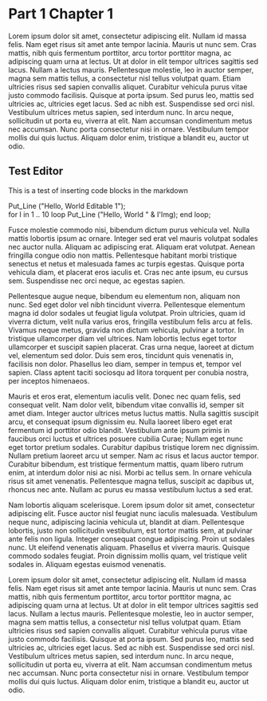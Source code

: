 Part 1 Chapter 1
=========================

Lorem ipsum dolor sit amet, consectetur adipiscing elit. Nullam id massa felis. Nam eget risus sit amet ante tempor lacinia. Mauris ut nunc sem. Cras mattis, nibh quis fermentum porttitor, arcu tortor porttitor magna, ac adipiscing quam urna at lectus. Ut at dolor in elit tempor ultrices sagittis sed lacus. Nullam a lectus mauris. Pellentesque molestie, leo in auctor semper, magna sem mattis tellus, a consectetur nisl tellus volutpat quam. Etiam ultricies risus sed sapien convallis aliquet. Curabitur vehicula purus vitae justo commodo facilisis. Quisque at porta ipsum. Sed purus leo, mattis sed ultricies ac, ultricies eget lacus. Sed ac nibh est. Suspendisse sed orci nisl. Vestibulum ultrices metus sapien, sed interdum nunc. In arcu neque, sollicitudin ut porta eu, viverra at elit. Nam accumsan condimentum metus nec accumsan. Nunc porta consectetur nisi in ornare. Vestibulum tempor mollis dui quis luctus. Aliquam dolor enim, tristique a blandit eu, auctor ut odio.

Test Editor
------------
 This is a test of inserting code blocks in the markdown

 <div example_editor="Hello world runnable example" inline="true">
    <div class="resource" region="editable_1">
   Put_Line ("Hello, World Editable 1");
    </div>
 </div>
 
  <div example_editor="Hello world runnable example" inline="true" readonly="true">
    <div class="resource" region="editable_1">
   for I in 1 .. 10 loop
      Put_Line ("Hello, World " & I'Img);
   end loop;
    </div>
 </div>

Fusce molestie commodo nisi, bibendum dictum purus vehicula vel. Nulla mattis lobortis ipsum ac ornare. Integer sed erat vel mauris volutpat sodales nec auctor nulla. Aliquam ac adipiscing erat. Aliquam erat volutpat. Aenean fringilla congue odio non mattis. Pellentesque habitant morbi tristique senectus et netus et malesuada fames ac turpis egestas. Quisque porta vehicula diam, et placerat eros iaculis et. Cras nec ante ipsum, eu cursus sem. Suspendisse nec orci neque, ac egestas sapien.

Pellentesque augue neque, bibendum eu elementum non, aliquam non nunc. Sed eget dolor vel nibh tincidunt viverra. Pellentesque elementum magna id dolor sodales ut feugiat ligula volutpat. Proin ultricies, quam id viverra dictum, velit nulla varius eros, fringilla vestibulum felis arcu at felis. Vivamus neque metus, gravida non dictum vehicula, pulvinar a tortor. In tristique ullamcorper diam vel ultrices. Nam lobortis lectus eget tortor ullamcorper et suscipit sapien placerat. Cras urna neque, laoreet at dictum vel, elementum sed dolor. Duis sem eros, tincidunt quis venenatis in, facilisis non dolor. Phasellus leo diam, semper in tempus et, tempor vel sapien. Class aptent taciti sociosqu ad litora torquent per conubia nostra, per inceptos himenaeos.

Mauris et eros erat, elementum iaculis velit. Donec nec quam felis, sed consequat velit. Nam dolor velit, bibendum vitae convallis id, semper sit amet diam. Integer auctor ultrices metus luctus mattis. Nulla sagittis suscipit arcu, et consequat ipsum dignissim eu. Nulla laoreet libero eget erat fermentum id porttitor odio blandit. Vestibulum ante ipsum primis in faucibus orci luctus et ultrices posuere cubilia Curae; Nullam eget nunc eget tortor pretium sodales. Curabitur dapibus tristique lorem nec dignissim. Nullam pretium laoreet arcu ut semper. Nam ac risus et lacus auctor tempor. Curabitur bibendum, est tristique fermentum mattis, quam libero rutrum enim, at interdum dolor nisi ac nisi. Morbi ac tellus sem. In ornare vehicula risus sit amet venenatis. Pellentesque magna tellus, suscipit ac dapibus ut, rhoncus nec ante. Nullam ac purus eu massa vestibulum luctus a sed erat.

Nam lobortis aliquam scelerisque. Lorem ipsum dolor sit amet, consectetur adipiscing elit. Fusce auctor nisl feugiat nunc iaculis malesuada. Vestibulum neque nunc, adipiscing lacinia vehicula ut, blandit at diam. Pellentesque lobortis, justo non sollicitudin vestibulum, est tortor mattis sem, at pulvinar ante felis non ligula. Integer consequat congue adipiscing. Proin ut sodales nunc. Ut eleifend venenatis aliquam. Phasellus et viverra mauris. Quisque commodo sodales feugiat. Proin dignissim mollis quam, vel tristique velit sodales in. Aliquam egestas euismod venenatis.

Lorem ipsum dolor sit amet, consectetur adipiscing elit. Nullam id massa felis. Nam eget risus sit amet ante tempor lacinia. Mauris ut nunc sem. Cras mattis, nibh quis fermentum porttitor, arcu tortor porttitor magna, ac adipiscing quam urna at lectus. Ut at dolor in elit tempor ultrices sagittis sed lacus. Nullam a lectus mauris. Pellentesque molestie, leo in auctor semper, magna sem mattis tellus, a consectetur nisl tellus volutpat quam. Etiam ultricies risus sed sapien convallis aliquet. Curabitur vehicula purus vitae justo commodo facilisis. Quisque at porta ipsum. Sed purus leo, mattis sed ultricies ac, ultricies eget lacus. Sed ac nibh est. Suspendisse sed orci nisl. Vestibulum ultrices metus sapien, sed interdum nunc. In arcu neque, sollicitudin ut porta eu, viverra at elit. Nam accumsan condimentum metus nec accumsan. Nunc porta consectetur nisi in ornare. Vestibulum tempor mollis dui quis luctus. Aliquam dolor enim, tristique a blandit eu, auctor ut odio.
